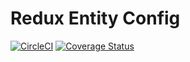 # Redux Entity Config

[![CircleCI](https://circleci.com/gh/TheGnarCo/redux-entity-config.svg?style=svg)](https://circleci.com/gh/TheGnarCo/redux-entity-config)
[![Coverage Status](https://coveralls.io/repos/github/TheGnarCo/react-entity-getter/badge.svg?branch=master)](https://coveralls.io/github/TheGnarCo/react-entity-getter?branch=master)
